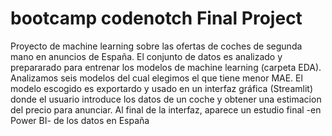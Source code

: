 # bootcamp codenotch Final Project
Proyecto de machine learning sobre las ofertas de coches de segunda mano en anuncios de España. 
El conjunto de datos es analizado y prepararado para entrenar los modelos de machine learning (carpeta EDA). 
Analizamos seis modelos del cual elegimos el que tiene menor MAE. 
El modelo escogido es exportardo y usado en un interfaz gráfica (Streamlit) donde el usuario introduce los datos de un coche y obtener una estimacion del precio para anunciar. 
Al final de la interfaz, aparece un estudio final -en Power BI- de los datos en España
